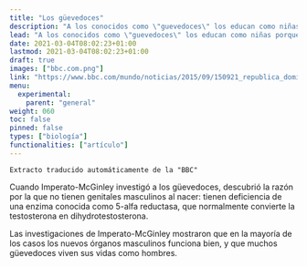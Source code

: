 ```yaml
---
title: "Los güevedoces"
description: "A los conocidos como \"guevedoces\" los educan como niñas porque no tienen testículos ni pene visibles."
lead: "A los conocidos como \"guevedoces\" los educan como niñas porque no tienen testículos ni pene visibles."
date: 2021-03-04T08:02:23+01:00
lastmod: 2021-03-04T08:02:23+01:00
draft: true
images: ["bbc.com.png"]
link: "https://www.bbc.com/mundo/noticias/2015/09/150921_republica_dominicana_guevedoces_genetica_ac_lav"
menu:
  experimental:
    parent: "general"
weight: 060
toc: false
pinned: false
types: ["biología"]
functionalities: ["artículo"]
---
```


```text
Extracto traducido automáticamente de la "BBC"
```

Cuando Imperato-McGinley investigó a los güevedoces, descubrió la razón por la que no tienen genitales masculinos al nacer: tienen deficiencia de una enzima conocida como 5-alfa reductasa, que normalmente convierte la testosterona en dihydrotestosterona.

Las investigaciones de Imperato-McGinley mostraron que en la mayoría de los casos los nuevos órganos masculinos funciona bien, y que muchos güevedoces viven sus vidas como hombres.
